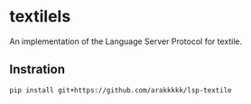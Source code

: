 # textilels
An implementation of the Language Server Protocol for textile.
## Instration
```
pip install git+https://github.com/arakkkkk/lsp-textile
```

